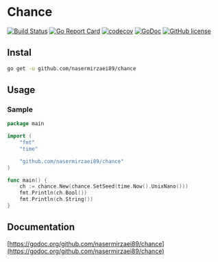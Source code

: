 # Chance

[![Build Status](https://travis-ci.org/nasermirzaei89/chance.svg?branch=master)](https://travis-ci.org/nasermirzaei89/chance)
[![Go Report Card](https://goreportcard.com/badge/github.com/nasermirzaei89/chance)](https://goreportcard.com/report/github.com/nasermirzaei89/chance)
[![codecov](https://codecov.io/gh/nasermirzaei89/chance/branch/master/graph/badge.svg)](https://codecov.io/gh/nasermirzaei89/chance)
[![GoDoc](https://godoc.org/github.com/nasermirzaei89/chance?status.svg)](https://godoc.org/github.com/nasermirzaei89/chance)
[![GitHub license](https://img.shields.io/github/license/nasermirzaei89/chance.svg)](https://github.com/nasermirzaei89/chance/blob/master/LICENSE)

## Instal

```sh
go get -u github.com/nasermirzaei89/chance
```

## Usage

### Sample

```go
package main

import (
    "fmt"
    "time"

    "github.com/nasermirzaei89/chance"
)

func main() {
    ch := chance.New(chance.SetSeed(time.Now().UnixNano()))
    fmt.Println(ch.Bool())
    fmt.Println(ch.String())
}
```

## Documentation
[https://godoc.org/github.com/nasermirzaei89/chance](https://godoc.org/github.com/nasermirzaei89/chance)
